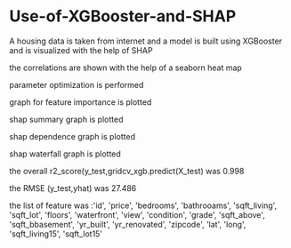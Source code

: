 # Use-of-XGBooster-and-SHAP
A housing data is taken from internet and a model is built using XGBooster and is visualized with
the help of SHAP

the correlations are shown with the help of a seaborn heat map

parameter optimization is performed 

graph for feature importance is plotted 

shap summary graph is plotted 

shap dependence graph is plotted 

shap waterfall graph is plotted 

the overall r2_score(y_test,gridcv_xgb.predict(X_test) was  0.998

the RMSE (y_test,yhat) was 27.486

the list of feature was :'id', 'price', 'bedrooms', 'bathrooams', 'sqft_living', 'sqft_lot', 'floors', 'waterfront', 'view', 'condition', 'grade', 'sqft_above', 'sqft_bbasement', 'yr_built', 'yr_renovated', 'zipcode', 'lat', 'long', 'sqft_living15', 'sqft_lot15'
 
